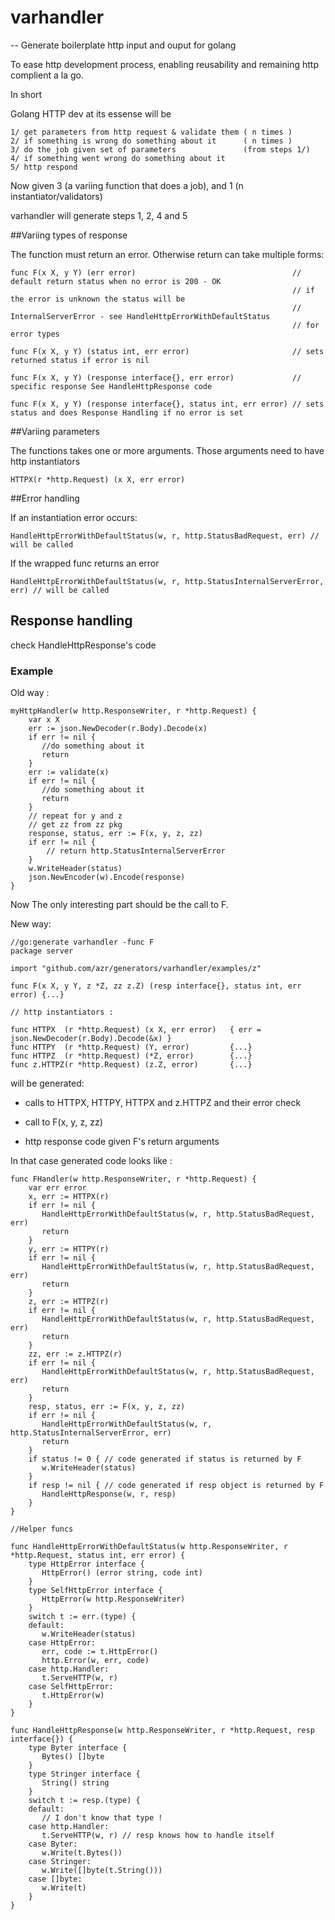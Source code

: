 # varhandler
--
Generate boilerplate http input and ouput for golang

To ease http development process, enabling reusability and remaining http
complient a la go.


In short

Golang HTTP dev at its essense will be

    1/ get parameters from http request & validate them ( n times )
    2/ if something is wrong do something about it      ( n times )
    3/ do the job given set of parameters               (from steps 1/)
    4/ if something went wrong do something about it
    5/ http respond

Now given 3 (a variing function that does a job), and 1 (n
instantiator/validators)

varhandler will generate steps 1, 2, 4 and 5


##Variing types of response

The function must return an error. Otherwise return can take multiple forms:

    func F(x X, y Y) (err error)                                   // default return status when no error is 200 - OK
                                                                   // if the error is unknown the status will be
                                                                   // InternalServerError - see HandleHttpErrorWithDefaultStatus
                                                                   // for error types

    func F(x X, y Y) (status int, err error)                       // sets returned status if error is nil

    func F(x X, y Y) (response interface{}, err error)             // specific response See HandleHttpResponse code

    func F(x X, y Y) (response interface{}, status int, err error) // sets status and does Response Handling if no error is set


##Variing parameters

The functions takes one or more arguments. Those arguments need to have http instantiators

    HTTPX(r *http.Request) (x X, err error)


##Error handling

If an instantiation error occurs:

    HandleHttpErrorWithDefaultStatus(w, r, http.StatusBadRequest, err) // will be called

If the wrapped func returns an error

    HandleHttpErrorWithDefaultStatus(w, r, http.StatusInternalServerError, err) // will be called


## Response handling

check HandleHttpResponse's code


### Example

Old way :

    myHttpHandler(w http.ResponseWriter, r *http.Request) {
        var x X
        err := json.NewDecoder(r.Body).Decode(x)
        if err != nil {
           //do something about it
           return
        }
        err := validate(x)
        if err != nil {
           //do something about it
           return
        }
        // repeat for y and z
        // get zz from zz pkg
        response, status, err := F(x, y, z, zz)
        if err != nil {
            // return http.StatusInternalServerError
        }
        w.WriteHeader(status)
        json.NewEncoder(w).Encode(response)
    }

Now The only interesting part should be the call to F.

New way:

    //go:generate varhandler -func F
    package server

    import "github.com/azr/generators/varhandler/examples/z"

    func F(x X, y Y, z *Z, zz z.Z) (resp interface{}, status int, err error) {...}

    // http instantiators :

    func HTTPX  (r *http.Request) (x X, err error)   { err = json.NewDecoder(r.Body).Decode(&x) }
    func HTTPY  (r *http.Request) (Y, error)         {...}
    func HTTPZ  (r *http.Request) (*Z, error)        {...}
    func z.HTTPZ(r *http.Request) (z.Z, error)       {...}

will be generated:

* calls to HTTPX, HTTPY, HTTPX and z.HTTPZ and their error check

* call to F(x, y, z, zz)

* http response code given F's return arguments

In that case generated code looks like :

    func FHandler(w http.ResponseWriter, r *http.Request) {
        var err error
        x, err := HTTPX(r)
        if err != nil {
           HandleHttpErrorWithDefaultStatus(w, r, http.StatusBadRequest, err)
           return
        }
        y, err := HTTPY(r)
        if err != nil {
           HandleHttpErrorWithDefaultStatus(w, r, http.StatusBadRequest, err)
           return
        }
        z, err := HTTPZ(r)
        if err != nil {
           HandleHttpErrorWithDefaultStatus(w, r, http.StatusBadRequest, err)
           return
        }
        zz, err := z.HTTPZ(r)
        if err != nil {
           HandleHttpErrorWithDefaultStatus(w, r, http.StatusBadRequest, err)
           return
        }
        resp, status, err := F(x, y, z, zz)
        if err != nil {
           HandleHttpErrorWithDefaultStatus(w, r, http.StatusInternalServerError, err)
           return
        }
        if status != 0 { // code generated if status is returned by F
           w.WriteHeader(status)
        }
        if resp != nil { // code generated if resp object is returned by F
           HandleHttpResponse(w, r, resp)
        }
    }

    //Helper funcs

    func HandleHttpErrorWithDefaultStatus(w http.ResponseWriter, r *http.Request, status int, err error) {
        type HttpError interface {
           HttpError() (error string, code int)
        }
        type SelfHttpError interface {
           HttpError(w http.ResponseWriter)
        }
        switch t := err.(type) {
        default:
           w.WriteHeader(status)
        case HttpError:
           err, code := t.HttpError()
           http.Error(w, err, code)
        case http.Handler:
           t.ServeHTTP(w, r)
        case SelfHttpError:
           t.HttpError(w)
        }
    }

    func HandleHttpResponse(w http.ResponseWriter, r *http.Request, resp interface{}) {
        type Byter interface {
           Bytes() []byte
        }
        type Stringer interface {
           String() string
        }
        switch t := resp.(type) {
        default:
           // I don't know that type !
        case http.Handler:
           t.ServeHTTP(w, r) // resp knows how to handle itself
        case Byter:
           w.Write(t.Bytes())
        case Stringer:
           w.Write([]byte(t.String()))
        case []byte:
           w.Write(t)
        }
    }

